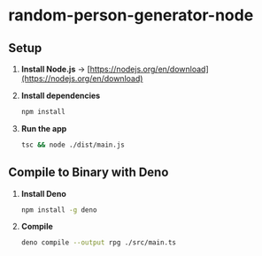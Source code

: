 # random-person-generator-node

## Setup

1. **Install Node.js**
   → [https://nodejs.org/en/download](https://nodejs.org/en/download)

2. **Install dependencies**

   ```bash
   npm install
   ```

3. **Run the app**

   ```bash
   tsc && node ./dist/main.js
   ```

## Compile to Binary with Deno

1. **Install Deno**

   ```bash
   npm install -g deno
   ```

2. **Compile**

   ```bash
   deno compile --output rpg ./src/main.ts
   ```


